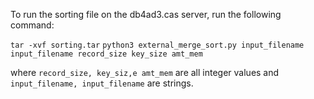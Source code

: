 To run the sorting file on the db4ad3.cas server, run the following command:


`tar -xvf sorting.tar`
`python3 external_merge_sort.py input_filename input_filename record_size key_size amt_mem`

where `record_size, key_siz,e amt_mem` are all integer values and `input_filename, input_filename` are strings. 